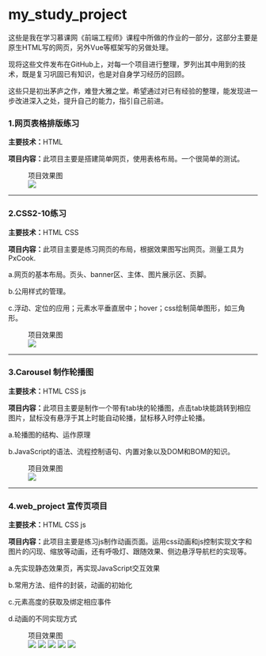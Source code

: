 # my_study_project
<p>这些是我在学习慕课网《前端工程师》课程中所做的作业的一部分，这部分主要是原生HTML写的网页，另外Vue等框架写的另做处理。</p>
<p>现将这些文件发布在GitHub上，对每一个项目进行整理，罗列出其中用到的技术，既是复习巩固已有知识，也是对自身学习经历的回顾。</p>
<p>这些只是初出茅庐之作，难登大雅之堂。希望通过对已有经验的整理，能发现进一步改进深入之处，提升自己的能力，指引自己前进。</p>

<h3>1.网页表格排版练习</h3>
<p><strong>主要技术：</strong>HTML</p></p></p></p>
<p><strong>项目内容：</strong>此项目主要是搭建简单网页，使用表格布局。一个很简单的测试。</p></p></p>
<figure>
  <figcaption>项目效果图</figcaption>
  <img src="https://img.mukewang.com/climg/5ee9e8f809b4973b21301174.jpg" />
</figure>

<hr />

<h3>2.CSS2-10练习</h3>
<p><strong>主要技术：</strong>HTML CSS</p></p></p></p>
<p><strong>项目内容：</strong>此项目主要是练习网页的布局，根据效果图写出网页。测量工具为PxCook.</p></p></p>
  <p>a.网页的基本布局。页头、banner区、主体、图片展示区、页脚。</p>
  <p>b.公用样式的管理。</p>
  <p>c.浮动、定位的应用；元素水平垂直居中；hover；css绘制简单图形，如三角形。</p>

<figure>
  <figcaption>项目效果图</figcaption>
  <img src="https://img.mukewang.com/climg/5c7f319d0001384b12261600.jpg" />
</figure>

<hr />

<h3>3.Carousel 制作轮播图</h3>
<p><strong>主要技术：</strong>HTML CSS js</p></p></p></p>
<p><strong>项目内容：</strong>此项目主要是制作一个带有tab块的轮播图，点击tab块能跳转到相应图片，鼠标没有悬浮于其上时能自动轮播，鼠标移入时停止轮播。</p></p></p>
  <p>a.轮播图的结构、运作原理</p>
  <p>b.JavaScript的语法、流程控制语句、内置对象以及DOM和BOM的知识。</p>
<figure>
  <figcaption>项目效果图</figcaption>
  <img src="https://climg.mukewang.com/5833c50300010f1700010001.jpg" />
</figure>


<hr />


<h3>4.web_project 宣传页项目</h3>
<p><strong>主要技术：</strong>HTML CSS js</p></p></p></p>
<p><strong>项目内容：</strong>此项目主要是练习js制作动画页面。运用css动画和js控制实现文字和图片的闪现、缩放等动画，还有呼吸灯、跟随效果、侧边悬浮导航栏的实现等。</p></p></p>
   <p>a.先实现静态效果页，再实现JavaScript交互效果</p>
   <p>b.常用方法、组件的封装，动画的初始化</p>
   <p>c.元素高度的获取及绑定相应事件</p>
   <p>d.动画的不同实现方式</p>
<figure>
  <figcaption>项目效果图</figcaption>
  <img src="https://climg.mukewang.com/58341d710001490906410217.jpg" />
  <img src="https://climg.mukewang.com/58341d7a000169d506430215.jpg" />
  <img src="https://climg.mukewang.com/58341d84000104e506430218.jpg" />
  <img src="https://climg.mukewang.com/58341d8d0001027906430197.jpg" />
  <img src="https://climg.mukewang.com/58341d96000103d706430371.jpg" />
</figure>
